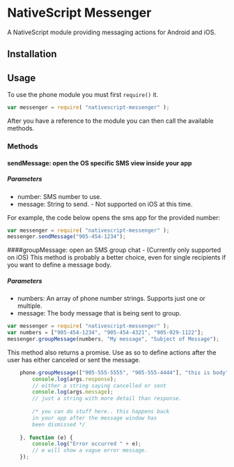 # NativeScript Messenger

A NativeScript module providing messaging actions for Android and iOS.

## Installation


## Usage

To use the phone module you must first `require()` it.

```js
var messenger = require( "nativescript-messenger" );
```

After you have a reference to the module you can then call the available methods.

### Methods

#### sendMessage: open the OS specific SMS view inside your app
##### Parameters
* number: SMS number to use.
* message: String to send. - Not supported on iOS at this time.

For example, the code below opens the sms app for the provided number:

```js
var messenger = require( "nativescript-messenger" );
messenger.sendMessage("905-454-1234");
```

####groupMessage: open an SMS group chat - (Currently only supported on iOS)
This method is probably a better choice, even for single recipients if you want to define a message body.
##### Parameters
* numbers: An array of phone number strings. Supports just one or multiple.
* message: The body message that is being sent to group.

```js
var messenger = require( "nativescript-messenger" );
var numbers = ["905-454-1234", "905-454-4321", "905-929-1122"];
messenger.groupMessage(numbers, "My message", "Subject of Message");
```

This method also returns a promise. Use as so to define actions after the user has either canceled or sent the message.

```js
    phone.groupMessage(["905-555-5555", "905-555-4444"], "this is body").then(function(args){
        console.log(args.response); 
        // either a string saying cancelled or sent
        console.log(args.message); 
        // just a string with more detail than response.
        
        /* you can do stuff here.. this happens back 
        in your app after the message window has 
        been dismissed */        
        
    }, function (e) {
        console.log("Error occurred " + e); 
        // e will show a vague error message.
    });    
```